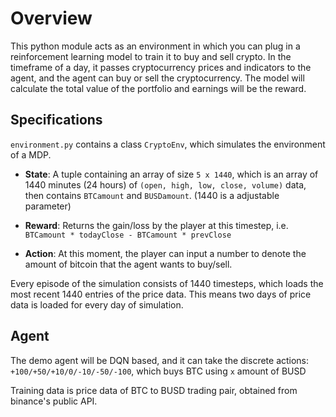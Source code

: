 # Overview

This python module acts as an environment in which you can plug in a reinforcement learning model to train it to buy and sell crypto. In the timeframe of a day, it passes cryptocurrency prices and indicators to the agent, and the agent can buy or sell the cryptocurrency. The model will calculate the total value of the portfolio and earnings will be the reward.

## Specifications
`environment.py` contains a class `CryptoEnv`, which simulates the environment of a MDP.

- **State**: A tuple containing an array of size `5 x 1440`, which is an array of 1440 minutes (24 hours) of `(open, high, low, close, volume)` data, then contains `BTCamount` and `BUSDamount`. (1440 is a adjustable parameter)

- **Reward**: Returns the gain/loss by the player at this timestep, i.e. `BTCamount * todayClose - BTCamount * prevClose`

- **Action**: At this moment, the player can input a number to denote the amount of bitcoin that the agent wants to buy/sell.

Every episode of the simulation consists of 1440 timesteps, which loads the most recent 1440 entries of the price data. This means two days of price data is loaded for every day of simulation.

## Agent

The demo agent will be DQN based, and it can take the discrete actions: `+100/+50/+10/0/-10/-50/-100`, which buys BTC using `x` amount of BUSD

Training data is price data of BTC to BUSD trading pair, obtained from binance's public API.